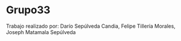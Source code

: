 # Grupo33
Trabajo realizado por:
Darío Sepúlveda Candia, Felipe Tillería Morales, Joseph Matamala Sepúlveda